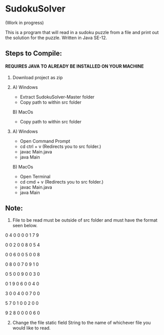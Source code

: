 # SudokuSolver

(Work in progress)

This is a program that will read in a sudoku puzzle from a file and print out the solution for the puzzle. 
Written in Java SE-12. 
                     
## Steps to Compile: 
#### **REQUIRES JAVA TO ALREADY BE INSTALLED ON YOUR MACHINE**
1. Download project as zip 
2. A) Windows 
     * Extract SudokuSolver-Master folder
     * Copy path to within src folder
     
   B) MacOs
     * Copy path to within src folder 
3. A) Windows
     * Open Command Prompt
     * cd ctrl + v (Redirects you to src folder.)
     * javac Main.java
     * java Main
     
   B) MacOs
     * Open Terminal
     * cd cmd + v (Redirects you to src folder.)
     * javac Main.java
     * java Main
 
## Note: 
1. File to be read must be outside of src folder and must have the format seen below.

0 4 0 0 0 0 1 7 9 

0 0 2 0 0 8 0 5 4 

0 0 6 0 0 5 0 0 8 

0 8 0 0 7 0 9 1 0 

0 5 0 0 9 0 0 3 0 

0 1 9 0 6 0 0 4 0 

3 0 0 4 0 0 7 0 0 

5 7 0 1 0 0 2 0 0 

9 2 8 0 0 0 0 6 0

2. Change the file static field String to the name of whichever file you would like to read.
